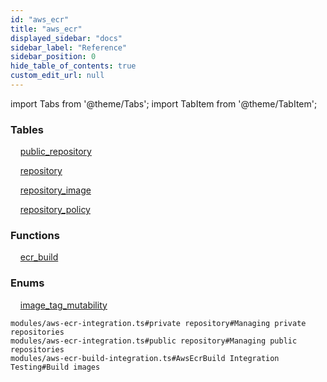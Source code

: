 ```yaml
---
id: "aws_ecr"
title: "aws_ecr"
displayed_sidebar: "docs"
sidebar_label: "Reference"
sidebar_position: 0
hide_table_of_contents: true
custom_edit_url: null
---
```


import Tabs from '@theme/Tabs';
import TabItem from '@theme/TabItem';

<Tabs>
  <TabItem value="Components" label="Components" default>

### Tables

    [public_repository](../../classes/aws_ecr_entity_public_repository.PublicRepository)

    [repository](../../classes/aws_ecr_entity_repository.Repository)

    [repository_image](../../classes/aws_ecr_entity_repository_image.RepositoryImage)

    [repository_policy](../../classes/aws_ecr_entity_repository_policy.RepositoryPolicy)

### Functions
    [ecr_build](../../classes/aws_ecr_rpcs_build.EcrBuildRpc)

### Enums
    [image_tag_mutability](../../enums/aws_ecr_entity_repository.ImageTagMutability)

</TabItem>
  <TabItem value="Code examples" label="Code examples">

```testdoc
modules/aws-ecr-integration.ts#private repository#Managing private repositories
modules/aws-ecr-integration.ts#public repository#Managing public repositories
modules/aws-ecr-build-integration.ts#AwsEcrBuild Integration Testing#Build images
```

</TabItem>
</Tabs>
